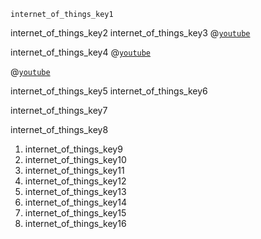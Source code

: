 ```ngMeta
internet_of_things_key1
```

internet_of_things_key2
internet_of_things_key3
@[`youtube`](Ciq8qrS7VLY)

internet_of_things_key4
@[`youtube`](7uELZkSLLDE)

@[`youtube`](sOVXQ8Eo8rA)

internet_of_things_key5
internet_of_things_key6


internet_of_things_key7


internet_of_things_key8


1. internet_of_things_key9
2. internet_of_things_key10
3. internet_of_things_key11
4. internet_of_things_key12
5. internet_of_things_key13
6. internet_of_things_key14
7. internet_of_things_key15
8. internet_of_things_key16
